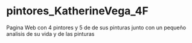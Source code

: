 # pintores_KatherineVega_4F

Pagina Web con 4 pintores y 5 de de sus pinturas junto con un pequeño analisis de su vida y de las pinturas
